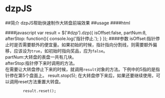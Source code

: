 dzpJS
=====
##简介
dzpJS帮助快速制作大转盘前端效果
##usage
####html
		<div id='dzp'></div>
####javascript
		var result = $('#dzp').dzp({
			isOffset:false,
			partNum:8,
			afterStop: function(){
				console.log('指针停止.');
				}
			});
####参数
isOffset:指针停止时是否需要额外的便宜量。如果初始的时候，指针指向分割线，则需要额外偏移，应该设为`true`，如初始时指向奖品，应为`false`。<br>
partNum:大转盘的表盘一共有几块。<br>
afterStop:指针停下来时调用的方法。<br>
在需要让大转盘停止下来的时候，就调用`result`对象的方法。下例中的5指的是指针停在第5个盘面上。
			result.stop(5);
在大转盘停下来后，如果还要继续使用，可以调用reset方法重置大转盘。
			
			result.reset();
